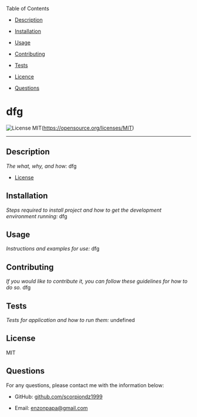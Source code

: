 Table of Contents 


* [Description](#description)

* [Installation](#installation)

* [Usage](#usage)

* [Contributing](#contrib)

* [Tests](#tests)

* [Licence](#license)

* [Questions](#questions)

# dfg

![License MIT](https://img.shields.io/badge/License-MIT-yellow.svg)(https://opensource.org/licenses/MIT)

---

## Description
*The what, why, and how:*
dfg

* [License](#license)

## Installation
*Steps required to install project and how to get the development environment running:*
dfg

## Usage
*Instructions and examples for use:*
dfg

## Contributing
*If you would like to contribute it, you can follow these guidelines for how to do so.*
dfg

## Tests
*Tests for application and how to run them:*
undefined

## License
MIT

## Questions
For any questions, please contact me with the information below:
* GitHub: [github.com/scorpiondz1999](https://github.com/dfgd)

* Email: enzonpapa@gmail.com
